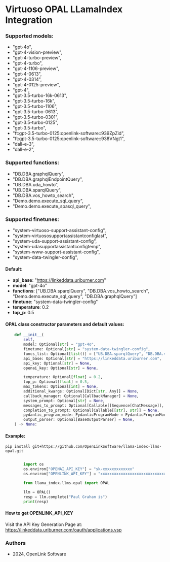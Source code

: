 # Virtuoso OPAL LLamaIndex Integration

### Supported models:
-  "gpt-4o",
-  "gpt-4-vision-preview",
-  "gpt-4-turbo-preview",
-  "gpt-4-turbo",
-  "gpt-4-1106-preview",
-  "gpt-4-0613",
-  "gpt-4-0314",
-  "gpt-4-0125-preview",
-  "gpt-4",
-  "gpt-3.5-turbo-16k-0613",
-  "gpt-3.5-turbo-16k",
-  "gpt-3.5-turbo-1106",
-  "gpt-3.5-turbo-0613",
-  "gpt-3.5-turbo-0301",
-  "gpt-3.5-turbo-0125",
-  "gpt-3.5-turbo",
-  "ft:gpt-3.5-turbo-0125:openlink-software::939ZpZid",
-  "ft:gpt-3.5-turbo-0125:openlink-software::938VNgt1",
-  "dall-e-3",
-  "dall-e-2",

### Supported functions:
-  "DB.DBA.graphqlQuery",
-  "DB.DBA.graphqlEndpointQuery",
-  "UB.DBA.uda_howto",
-  "UB.DBA.sparqlQuery",
-  "DB.DBA.vos_howto_search",
-  "Demo.demo.execute_sql_query",
-  "Demo.demo.execute_spasql_query",

### Supported finetunes:
-  "system-virtuoso-support-assistant-config",
-  "system-virtuososupportassistantconfiglast",
-  "system-uda-support-assistant-config",
-  "system-udasupportassistantconfigtemp",
-  "system-www-support-assistant-config",
-  "system-data-twingler-config",

#### Default:
- **api_base**: "https://linkeddata.uriburner.com"
- **model**: "gpt-4o"
- **functions**: ["UB.DBA.sparqlQuery", "DB.DBA.vos_howto_search", "Demo.demo.execute_sql_query", "DB.DBA.graphqlQuery"]
-  **finetune**: "system-data-twingler-config"
-  **temperature**: 0.2
-  **top_p**: 0.5

#### OPAL class constructor parameters and default values:
```python
    def __init__(
        self,
        model: Optional[str] = "gpt-4o",
        finetune: Optional[str] = "system-data-twingler-config",
        funcs_list: Optional[list()] = ["UB.DBA.sparqlQuery", "DB.DBA.vos_howto_search", "Demo.demo.execute_sql_query", "DB.DBA.graphqlQuery"],
        api_base: Optional[str] = "https://linkeddata.uriburner.com",
        api_key: Optional[str] = None,
        openai_key: Optional[str] = None,

        temperature: Optional[float] = 0.2,
        top_p: Optional[float] = 0.5,
        max_tokens: Optional[int] = None,
        additional_kwargs: Optional[Dict[str, Any]] = None,
        callback_manager: Optional[CallbackManager] = None,
        system_prompt: Optional[str] = None,
        messages_to_prompt: Optional[Callable[[Sequence[ChatMessage]], str]] = None,
        completion_to_prompt: Optional[Callable[[str], str]] = None,
        pydantic_program_mode: PydanticProgramMode = PydanticProgramMode.DEFAULT,
        output_parser: Optional[BaseOutputParser] = None,
    ) -> None:
```

#### Example:
  `pip install git+https://github.com/OpenLinkSoftware/llama-index-llms-opal.git`

```python

        import os
        os.environ["OPENAI_API_KEY"] = "sk-xxxxxxxxxxxxx"
        os.environ["OPENLINK_API_KEY"] = "xxxxxxxxxxxxxxxxxxxxxxxxxxxxxxxxxxxxxxxxxxxxxx"

        from llama_index.llms.opal import OPAL

        llm = OPAL()
        resp = llm.complete("Paul Graham is")
        print(resp)

```




#### How to get OPENLINK_API_KEY
Visit the API Key Generation Page at: https://linkeddata.uriburner.com/oauth/applications.vsp

### Authors
- 2024, OpenLink Software

